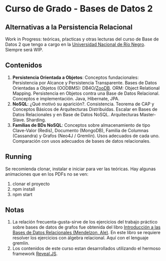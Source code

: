 # Curso de Grado - Bases de Datos 2
## Alternativas a la Persistencia Relacional

Work in Progress: teóricas, pŕacticas y otras lecturas del curso de Base de Datos 2 que tengo a cargo en la [Universidad Nacional de Río Negro](http://sedeatlantica.unrn.edu.ar/). Siempre será WIP.

## Contenidos
1. **Persistencia Orientada a Objetos**: Conceptos fundacionales: Persistencia por Alcance y Persistencia Transparente. Bases de Datos Orientadas a Objetos (OODBMS): DB4O/[ZooDB](https://github.com/tzaeschke/zoodb).
ORM: Object Relational Mapping. Persistencia en Objetos contra una Base de Datos Relacional. Conceptos e implementación. Java, Hibernate, JPA.
2. **NoSQL**: ¿Qué motivó su aparición?. Consistencia. Teorema de CAP y Conceptos Básicos de Arquitecturas Distribuídas. Escalar en Bases de Datos Relacionales y en Base de Datos NoSQL. Arquitecturas Master-Slave. Sharding.
3. **Familias de BDs NoSQL**: Conceptos sobre almacenamiento de tipo Clave-Valor (Redis), Documento (MongoDB), Familia de Columnas (Cassandra) y Grafos (Neo4J / Gremlin). Usos adecuados de cada uno. Comparación con usos adecuados de bases de datos relacionales.
## Running
Se recomienda clonar, instalar e iniciar para ver las teóricas. Hay algunas animaciones que en los PDFs no se ven:
1. clonar el proyecto
2. npm install
3. npm start
## Notas
1. La relación frecuenta-gusta-sirve de los ejercicios del trabajo práctico sobre bases de datos de grafos fue obtenida del libro [Introducción a las Bases de Datos Relacionales (Mendelzon, Ale)](https://www.researchgate.net/publication/31710071_Introduccion_a_las_bases_de_datos_relacionales_A_Mendelzon_J_Ale). En este libro se requiere resolver los ejercicios con álgebra relacional. Aquí con el lenguaje gremlin.
2. Los contenidos de este curso estan desarrollados utilizando el hermoso framework [Reveal.JS](http://revealjs.com).

